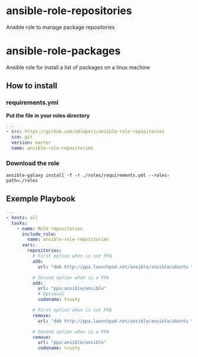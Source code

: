 # ansible-role-repositories
Ansible role to manage package repositories

# ansible-role-packages
Ansible role for install a list of packages on a linux machine

## How to install
### requirements.yml
**Put the file in your roles directory**
```yaml
---
- src: https://github.com/adieperi/ansible-role-repositories
  scm: git
  version: master
  name: ansible-role-repositories
```
### Download the role
```Shell
ansible-galaxy install -f -r ./roles/requirements.yml --roles-path=./roles
```

## Exemple Playbook
```yaml
---
- hosts: all
  tasks:
    - name: Role repositories
      include_role:
        name: ansible-role-repositories
      vars:
        repositories:
          # First option when is not PPA
          add:
            url: "deb http://ppa.launchpad.net/ansible/ansible/ubuntu trusty main"

          # Second option when is a PPA
          add:
            url: "ppa:ansible/ansible"
            # Optional
            codename: trusty

          # First option when is not PPA
          remove:
            url: "deb http://ppa.launchpad.net/ansible/ansible/ubuntu trusty main"

          # Second option when is a PPA
          remove:
            url: "ppa:ansible/ansible"
            codename: trusty
```
